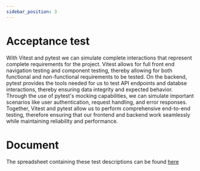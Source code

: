 ```yaml
---
sidebar_position: 3
---
```

# Acceptance test

With Vitest and pytest we can simulate complete interactions that represent
complete requirements for the project. Vitest allows for full front end navigation
testing and component testing, thereby allowing for both functional and non-functional requirements
to be tested. On the backend, pytest provides the tools needed for us to test API endpoints and
databse interactions, thereby ensuring data integrity and expected behavior. Through the use of 
pytest's mocking capabilities, we can simulate important scenarios like user authentication, 
request handling, and error responses. Together, Vitest and pytest allow us to 
perform comprehensive end-to-end testing, therefore ensuring that our frontend and backend work
seamlessly while maintaining reliability and performance.


# Document

The spreadsheet containing these test descriptions can be found [here](https://tuprd-my.sharepoint.com/:x:/g/personal/tuo65794_temple_edu/EYTt18DZxx1HmPZWmBYvzcEBziPUZXEkZCurpXQP1-LAsA?e=yQtgrm)

